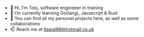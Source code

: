 - 👋 Hi, I’m Tolu, software engineeer in training 
- 🌱 I’m currently learning Go(lang), Javascript & Rust
- 💞️ You can find all my personal projects here, as well as some collaborations 
- 📫 Reach me at tlawal86@hotmail.co.uk

<!---
tb38r/tb38r is a ✨ special ✨ repository because its `README.md` (this file) appears on your GitHub profile.
You can click the Preview link to take a look at your changes.
--->
